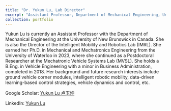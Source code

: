 ```yaml
---
title: "Dr. Yukun Lu, Lab Director"
excerpt: "Assistant Professor, Department of Mechanical Engineering, University of New Brunswick, Canada <br\><br\>"
collection: portfolio
---
```


Yukun Lu is currently an Assistant Professor with the Department of Mechanical Engineering at the University of New Brunswick in Canada. She is also the Director of the Intelligent Mobility and Robotics Lab (IMRL). She earned her Ph.D. in Mechanical and Mechatronics Engineering from the University of Waterloo in 2023, where she continued as a Postdoctoral Researcher at the Mechatronic Vehicle Systems Lab (MVSL). She holds a B.Eng. in Vehicle Engineering with a minor in Business Administration, completed in 2018. Her background and future research interests include ground vehicle corner modules, intelligent robotic mobility, data-driven learning-based control strategies, vehicle dynamics and control, etc.

Google Scholar: [Yukun Lu 卢玉坤](https://scholar.google.com/citations?user=hLT1BjYAAAAJ&hl=en)

LinkedIn: [Yukun Lu](https://www.linkedin.com/in/yukun-lu-87b9b4152/)
